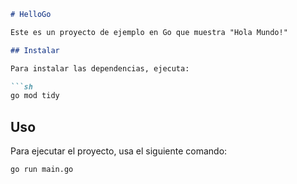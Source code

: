 ```markdown
# HelloGo

Este es un proyecto de ejemplo en Go que muestra "Hola Mundo!"

## Instalar

Para instalar las dependencias, ejecuta:

```sh
go mod tidy
```

## Uso

Para ejecutar el proyecto, usa el siguiente comando:

```sh
go run main.go
```